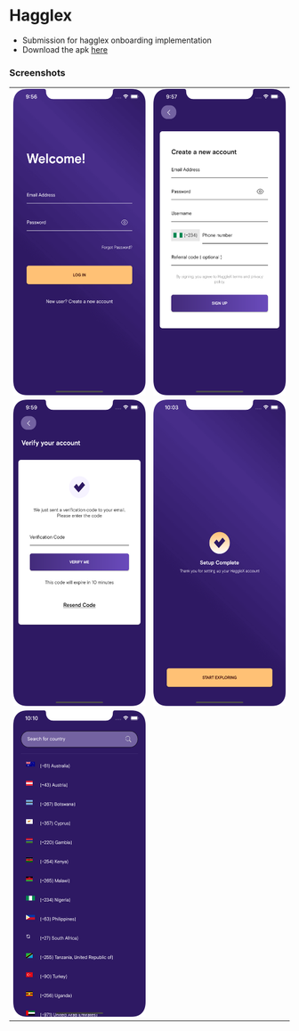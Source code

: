 # Hagglex

- Submission for hagglex onboarding implementation
- Download the apk [here](https://github.com/Iamstanlee/haggleX/releases/download/v1.0.10/app-armeabi-v7a-release.apk)

### Screenshots

|                                                           |                                                           |
| --------------------------------------------------------- | --------------------------------------------------------- |
| <img src="/screenshots/1.png" width="250" height="550" /> | <img src="/screenshots/2.png" width="250" height="550" /> |
| <img src="/screenshots/3.png" width="250" height="550" /> | <img src="/screenshots/4.png" width="250" height="550" /> |
| <img src="/screenshots/5.png" width="250" height="550" /> |                                                           |

